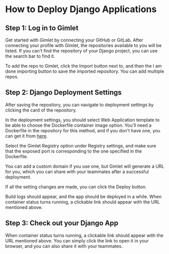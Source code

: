 # How to Deploy Django Applications

## Step 1: Log in to Gimlet

Get started with Gimlet by connecting your GitHub or GitLab. After connecting your profile with Gimlet, the repositories available to you will be listed. If you can't find the repository of your Django project, you can use the search bar to find it.

To add the repo to Gimlet, click the Import button next to, and then the I am done importing button to save the imported repository. You can add multiple repos.

## Step 2: Django Deployment Settings

After saving the repository, you can navigate to deployment settings by clicking the card of the repository.

In the deployment settings, you should select Web Application template to be able to choose the Dockerfile container image option. You'll need a Dockerfile in the repository for this method, and if you don't have one, you can get it from [here](https://github.com/YoucefGuichi/django-sample-app/blob/main/Dockerfile).

Select the Gimlet Registry option under Registry settings, and make sure that the exposed port is corresponding to the one specified in the Dockerfile.

You can add a custom domain if you use one, but Gimlet will generate a URL for you, which you can share with your teammates after a successful deployment.

If all the setting changes are made, you can click the Deploy button.

Build logs should appear, and the app should be deployed in a while. When container status turns running, a clickable link should appear with the URL mentioned above.

## Step 3: Check out your Django App

When container status turns running, a clickable link should appear with the URL mentioned above. You can simply click the link to open it in your browser, and you can also share it with your teammates.
